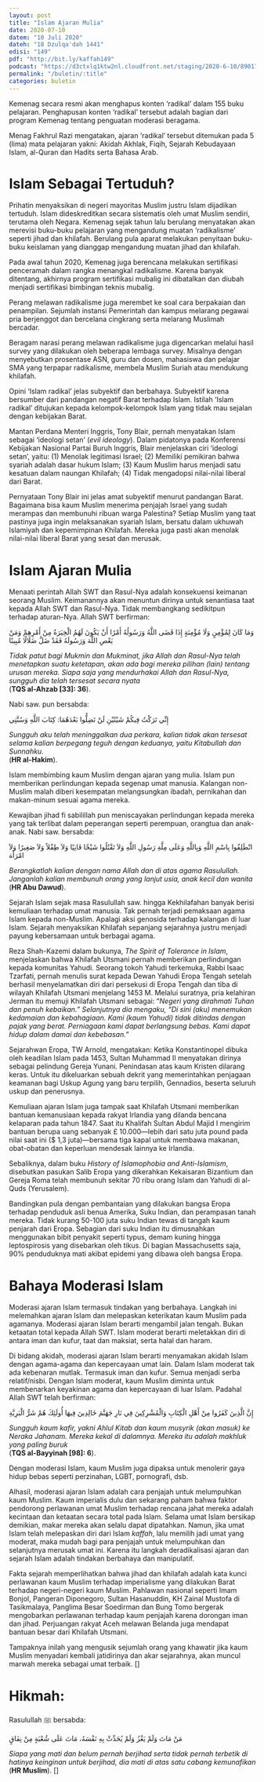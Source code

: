 ```yaml
---
layout: post
title: "Islam Ajaran Mulia"
date: 2020-07-10
datem: "10 Juli 2020"
dateh: "18 Dzulqa'dah 1441"
edisi: "149"
pdf: "http://bit.ly/kaffah149"
podcast: "https://d3ctxlq1ktw2nl.cloudfront.net/staging/2020-6-10/89017480-44100-2-2029d6572337a.m4a"
permalink: "/buletin/:title"
categories: buletin
---
```


Kemenag secara resmi akan menghapus konten ‘radikal’ dalam 155 buku pelajaran. Penghapusan konten ‘radikal’ tersebut adalah bagian dari program Kemenag tentang penguatan moderasi beragama.

Menag Fakhrul Razi mengatakan, ajaran ‘radikal’ tersebut ditemukan pada 5 (lima) mata pelajaran yakni: Akidah Akhlak, Fiqih, Sejarah Kebudayaan Islam, al-Quran dan Hadits serta Bahasa Arab.

# Islam Sebagai Tertuduh?

Prihatin menyaksikan di negeri mayoritas Muslim justru Islam dijadikan tertuduh. Islam dideskreditkan secara sistematis oleh umat Muslim sendiri, terutama oleh Negara. Kemenag sejak tahun lalu berulang menyatakan akan merevisi buku-buku pelajaran yang mengandung muatan ‘radikalisme’ seperti jihad dan khilafah. Berulang pula aparat melakukan penyitaan buku-buku keislaman yang dianggap mengandung muatan jihad dan khilafah.

Pada awal tahun 2020, Kemenag juga berencana melakukan sertifikasi penceramah dalam rangka menangkal radikalisme. Karena banyak ditentang, akhirnya program sertifikasi mubalig ini dibatalkan dan diubah menjadi sertifikasi bimbingan teknis mubalig.

Perang melawan radikalisme juga merembet ke soal cara berpakaian dan penampilan. Sejumlah instansi Pemerintah dan kampus melarang pegawai pria berjenggot dan bercelana cingkrang serta melarang Muslimah bercadar.

Beragam narasi perang melawan radikalisme juga digencarkan melalui hasil survey yang dilakukan oleh beberapa lembaga survey. Misalnya dengan menyebutkan prosentase ASN, guru dan dosen, mahasiswa dan pelajar SMA yang terpapar radikalisme, membela Muslim Suriah atau mendukung khilafah.

Opini ‘Islam radikal’ jelas subyektif dan berbahaya. Subyektif karena bersumber dari pandangan negatif Barat terhadap Islam. Istilah ‘Islam radikal’ ditujukan kepada kelompok-kelompok Islam yang tidak mau sejalan dengan kebijakan Barat.

Mantan Perdana Menteri Inggris, Tony Blair, pernah menyatakan Islam sebagai ‘ideologi setan’ (*evil ideology*). Dalam pidatonya pada Konferensi Kebijakan Nasional Partai Buruh Inggris, Blair menjelaskan ciri ‘ideologi setan’, yaitu: (1) Menolak legitimasi Israel; (2) Memiliki pemikiran bahwa syariah adalah dasar hukum Islam; (3) Kaum Muslim harus menjadi satu kesatuan dalam naungan Khilafah; (4) Tidak mengadopsi nilai-nilai liberal dari Barat.

Pernyataan Tony Blair ini jelas amat subyektif menurut pandangan Barat. Bagaimana bisa kaum Muslim menerima penjajah Israel yang sudah merampas dan membunuhi ribuan warga Palestina? Setiap Muslim yang taat pastinya juga ingin melaksanakan syariah Islam, bersatu dalam ukhuwah Islamiyah dan kepemimpinan Khilafah. Mereka juga pasti akan menolak nilai-nilai liberal Barat yang sesat dan merusak.

# Islam Ajaran Mulia

Menaati perintah Allah SWT dan Rasul-Nya adalah konsekuensi keimanan seorang Muslim. Keimanannya akan menuntun dirinya untuk senantiasa taat kepada Allah SWT dan Rasul-Nya. Tidak membangkang sedikitpun terhadap aturan-Nya. Allah SWT berfirman:

<p class="text-right-arabic">
وَمَا كَانَ لِمُؤْمِنٍ وَلَا مُؤْمِنَةٍ إِذَا قَضَى اللَّهُ وَرَسُولُهُ أَمْرًا أَنْ يَكُونَ لَهُمُ الْخِيَرَةُ مِنْ أَمْرِهِمْ وَمَنْ يَعْصِ اللَّهَ وَرَسُولَهُ فَقَدْ ضَلَّ ضَلَالًا مُبِينًا
</p>

<p class="text-right-arti">
<i>Tidak patut bagi Mukmin dan Mukminat, jika Allah dan Rasul-Nya telah menetapkan suatu ketetapan, akan ada bagi mereka pilihan (lain) tentang urusan mereka. Siapa saja yang mendurhakai Allah dan Rasul-Nya, sungguh dia telah tersesat secara nyata</i><br>
(<b>TQS al-Ahzab [33]: 36</b>).
</p>

Nabi saw. pun bersabda:

<p class="text-right-arabic">
إِنِّي تَرَكْتُ فِيكُمْ شَيْئَيْنِ لَنْ تَضِلُّوا بَعْدَهُمَا: كِتَابَ اللَّهِ وَسُنَّتِي
</p>

<p class="text-right-arti">
<i>Sungguh aku telah meninggalkan dua perkara, kalian tidak akan tersesat selama kalian berpegang teguh dengan keduanya, yaitu Kitabullah dan Sunnahku.</i><br>
(<b>HR al-Hakim</b>).
</p>

Islam membimbing kaum Muslim dengan ajaran yang mulia. Islam pun memberikan perlindungan kepada segenap umat manusia. Kalangan non-Muslim malah diberi kesempatan melangsungkan ibadah, pernikahan dan makan-minum sesuai agama mereka.

Kewajiban jihad fi sabilillah pun meniscayakan perlindungan kepada mereka yang tak terlibat dalam peperangan seperti perempuan, orangtua dan anak-anak. Nabi saw. bersabda:

<p class="text-right-arabic">
انْطَلِقُوا بِاسْمِ اللَّهِ وَبِاللَّهِ وَعَلَى مِلَّةِ رَسُولِ اللَّهِ وَلاَ تَقْتُلُوا شَيْخًا فَانِيًا وَلاَ طِفْلاً وَلاَ صَغِيرًا وَلاَ امْرَأَة
</p>

<p class="text-right-arti">
<i>Berangkatlah kalian dengan nama Allah dan di atas agama Rasulullah. Janganlah kalian membunuh orang yang lanjut usia, anak kecil dan wanita</i><br>
(<b>HR Abu Dawud</b>).
</p>

Sejarah Islam sejak masa Rasulullah saw. hingga Kekhilafahan banyak berisi kemuliaan terhadap umat manusia. Tak pernah terjadi pemaksaan agama Islam kepada non-Muslim. Apalagi aksi genosida terhadap kalangan di luar Islam. Sejarah menyaksikan Khilafah sepanjang sejarahnya justru menjadi payung kebersamaan untuk berbagai agama.

Reza Shah-Kazemi dalam bukunya, *The Spirit of Tolerance in Islam*, menjelaskan bahwa Khilafah Utsmani pernah memberikan perlindungan kepada komunitas Yahudi. Seorang tokoh Yahudi terkemuka, Rabbi Isaac Tzarfati, pernah menulis surat kepada Dewan Yahudi Eropa Tengah setelah berhasil menyelamatkan diri dari persekusi di Eropa Tengah dan tiba di wilayah Khilafah Utsmani menjelang 1453 M. Melalui suratnya, pria kelahiran Jerman itu memuji Khilafah Utsmani sebagai: “*Negeri yang dirahmati Tuhan dan penuh kebaikan.” Selanjutnya dia mengaku, “Di sini (aku) menemukan kedamaian dan kebahagiaan. Kami (kaum Yahudi) tidak ditindas dengan pajak yang berat. Perniagaan kami dapat berlangsung bebas. Kami dapat hidup dalam damai dan kebebasan.*”

Sejarahwan Eropa, TW Arnold, mengatakan: Ketika Konstantinopel dibuka oleh keadilan Islam pada 1453, Sultan Muhammad II menyatakan dirinya sebagai pelindung Gereja Yunani. Penindasan atas kaum Kristen dilarang keras. Untuk itu dikeluarkan sebuah dekrit yang memerintahkan penjagaan keamanan bagi Uskup Agung yang baru terpilih, Gennadios, beserta seluruh uskup dan penerusnya.

Kemuliaan ajaran Islam juga tampak saat Khilafah Utsmani memberikan bantuan kemanusiaan kepada rakyat Irlandia yang dilanda bencana kelaparan pada tahun 1847. Saat itu Khalifah Sultan Abdul Majid I mengirim bantuan berupa uang sebanyak £ 10.000—lebih dari satu juta pound pada nilai saat ini ($ 1,3 juta)—bersama tiga kapal untuk membawa makanan, obat-obatan dan keperluan mendesak lainnya ke Irlandia.

Sebaliknya, dalam buku *History of Islamophobia and Anti-Islamism*, disebutkan pasukan Salib Eropa yang dikerahkan Kekaisaran Bizantium dan Gereja Roma telah membunuh sekitar 70 ribu orang Islam dan Yahudi di al-Quds (Yerusalem).

Bandingkan pula dengan pembantaian yang dilakukan bangsa Eropa terhadap penduduk asli benua Amerika, Suku Indian, dan perampasan tanah mereka. Tidak kurang 50-100 juta suku Indian tewas di tangah kaum penjarah dari Eropa. Sebagian dari suku Indian itu dimusnahkan menggunakan bibit penyakit seperti typus, demam kuning hingga leptospirosis yang disebarkan oleh tikus. Di bagian Massachusetts saja, 90% penduduknya mati akibat epidemi yang dibawa oleh bangsa Eropa.

# Bahaya Moderasi Islam

Moderasi ajaran Islam termasuk tindakan yang berbahaya. Langkah ini melemahkan ajaran Islam dan melepaskan keterikatan kaum Muslim pada agamanya. Moderasi ajaran Islam berarti mengambil jalan tengah. Bukan ketaatan total kepada Allah SWT. Islam moderat berarti meletakkan diri di antara iman dan kufur, taat dan maksiat, serta halal dan haram.

Di bidang akidah, moderasi ajaran Islam berarti menyamakan akidah Islam dengan agama-agama dan kepercayaan umat lain. Dalam Islam moderat tak ada kebenaran mutlak. Termasuk iman dan kufur. Semua menjadi serba relatif/nisbi. Dengan Islam moderat, kaum Muslim diminta untuk membenarkan keyakinan agama dan kepercayaan di luar Islam. Padahal Allah SWT telah berfirman:

<p class="text-right-arabic">
إِنَّ الَّذِينَ كَفَرُوا مِنْ أَهْلِ الْكِتَابِ وَالْمُشْرِكِينَ فِي نَارِ جَهَنَّمَ خَالِدِينَ فِيهَا أُولَئِكَ هُمْ شَرُّ الْبَرِيَّةِ
</p>

<p class="text-right-arti">
<i>Sungguh kaum kafir, yakni Ahlul Kitab dan kaum musyrik (akan masuk) ke Neraka Jahanam. Mereka kekal di dalamnya. Mereka itu adalah makhluk yang paling buruk</i><br>
(<b>TQS al-Bayyinah [98]: 6</b>).
</p>

Dengan moderasi Islam, kaum Muslim juga dipaksa untuk menolerir gaya hidup bebas seperti perzinahan, LGBT, pornografi, dsb.

Alhasil, moderasi ajaran Islam adalah cara penjajah untuk melumpuhkan kaum Muslim. Kaum imperialis dulu dan sekarang paham bahwa faktor pendorong perlawanan umat Muslim terhadap rencana jahat mereka adalah kecintaan dan ketaatan secara total pada Islam. Selama umat Islam bersikap demikian, makar mereka akan selalu dapat dipatahkan. Namun, jika umat Islam telah melepaskan diri dari Islam *kaffah*, lalu memilih jadi umat yang moderat, maka mudah bagi para penjajah untuk melumpuhkan dan selanjutnya merusak umat ini. Karena itu langkah deradikalisasi ajaran dan sejarah Islam adalah tindakan berbahaya dan manipulatif.

Fakta sejarah memperlihatkan bahwa jihad dan khilafah adalah kata kunci perlawanan kaum Muslim terhadap imperialisme yang dilakukan Barat terhadap negeri-negeri kaum Muslim. Pahlawan nasional seperti Imam Bonjol, Pangeran Diponegoro, Sultan Hasanuddin, KH Zainal Mustofa di Tasikmalaya, Panglima Besar Soedirman dan Bung Tomo bergerak mengobarkan perlawanan terhadap kaum penjajah karena dorongan iman dan jihad. Perjuangan rakyat Aceh melawan Belanda juga mendapat bantuan besar dari Khilafah Utsmani.

Tampaknya inilah yang mengusik sejumlah orang yang khawatir jika kaum Muslim menyadari kembali jatidirinya dan akar sejarahnya, akan muncul marwah mereka sebagai umat terbaik. []

<!-- HIKMAH -->
<div class="card card-post mt-5">
<div class="card-header">
<h1>Hikmah:</h1>
</div>

<div class="card-body">
<p class="text-center">
Rasulullah ﷺ  bersabda:
</p>

<p class="text-center-arabic">
مَنْ مَاتَ وَلَمْ يَغْزُ وَلَمْ يُحَدِّثْ بِهِ نَفْسَهُ، مَاتَ عَلَى شُعْبَةٍ مِنْ نِفَاقٍ
</p>

<p class="text-center">
<i>
Siapa yang mati dan belum pernah berjihad serta tidak pernah terbetik di hatinya keinginan untuk berjihad, dia mati di atas satu cabang kemunafikan
</i><br>
(<b>HR Muslim</b>). []
</p>
</div>
</div>
<!-- END HIKMAH -->
